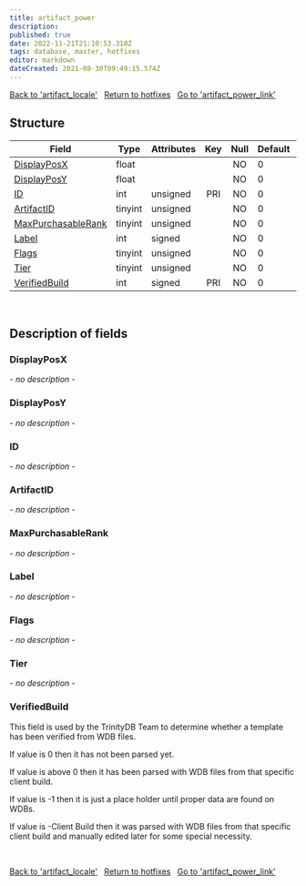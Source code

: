 ```yaml
---
title: artifact_power
description: 
published: true
date: 2022-11-21T21:10:53.310Z
tags: database, master, hotfixes
editor: markdown
dateCreated: 2021-08-30T09:49:15.574Z
---
```


<a href="https://trinitycore.info/en/database/master/hotfixes/artifact_locale" class="mt-5 v-btn v-btn--depressed v-btn--flat v-btn--outlined theme--light v-size--default darkblue--text text--lighten-3"><span class="v-btn__content"><i aria-hidden="true" class="v-icon notranslate v-icon--left mdi mdi-arrow-left theme--light"></i><span>Back to 'artifact_locale'</span></span></a>&nbsp;&nbsp;&nbsp;<a href="https://trinitycore.info/en/database/master/hotfixes/home" class="mt-5 v-btn v-btn--depressed v-btn--flat v-btn--outlined theme--light v-size--default darkblue--text text--lighten-3"><span class="v-btn__content"><i aria-hidden="true" class="v-icon notranslate v-icon--left mdi mdi-home-outline theme--light"></i><span>Return to hotfixes</span></span></a>&nbsp;&nbsp;&nbsp;<a href="https://trinitycore.info/en/database/master/hotfixes/artifact_power_link" class="mt-5 v-btn v-btn--depressed v-btn--flat v-btn--outlined theme--light v-size--default darkblue--text text--lighten-3"><span class="v-btn__content"><span>Go to 'artifact_power_link'</span><i aria-hidden="true" class="v-icon notranslate v-icon--right mdi mdi-arrow-right theme--light"></i></span></a>

## Structure

| Field | Type | Attributes | Key | Null | Default | Extra | Comment |
| --- | --- | --- | :---: | :---: | --- | --- | --- |
| [DisplayPosX](#displayposx) | float |  |  | NO | 0 |  |  |
| [DisplayPosY](#displayposy) | float |  |  | NO | 0 |  |  |
| [ID](#id) | int | unsigned | PRI | NO | 0 |  |  |
| [ArtifactID](#artifactid) | tinyint | unsigned |  | NO | 0 |  |  |
| [MaxPurchasableRank](#maxpurchasablerank) | tinyint | unsigned |  | NO | 0 |  |  |
| [Label](#label) | int | signed |  | NO | 0 |  |  |
| [Flags](#flags) | tinyint | unsigned |  | NO | 0 |  |  |
| [Tier](#tier) | tinyint | unsigned |  | NO | 0 |  |  |
| [VerifiedBuild](#verifiedbuild) | int | signed | PRI | NO | 0 |  |  |
&nbsp;
## Description of fields

### DisplayPosX
*- no description -*
&nbsp;

### DisplayPosY
*- no description -*
&nbsp;

### ID
*- no description -*
&nbsp;

### ArtifactID
*- no description -*
&nbsp;

### MaxPurchasableRank
*- no description -*
&nbsp;

### Label
*- no description -*
&nbsp;

### Flags
*- no description -*
&nbsp;

### Tier
*- no description -*
&nbsp;

### VerifiedBuild
This field is used by the TrinityDB Team to determine whether a template has been verified from WDB files.

If value is 0 then it has not been parsed yet.

If value is above 0 then it has been parsed with WDB files from that specific client build.

If value is -1 then it is just a place holder until proper data are found on WDBs.

If value is -Client Build then it was parsed with WDB files from that specific client build and manually edited later for some special necessity.

&nbsp;

<a href="https://trinitycore.info/en/database/master/hotfixes/artifact_locale" class="mt-5 v-btn v-btn--depressed v-btn--flat v-btn--outlined theme--light v-size--default darkblue--text text--lighten-3"><span class="v-btn__content"><i aria-hidden="true" class="v-icon notranslate v-icon--left mdi mdi-arrow-left theme--light"></i><span>Back to 'artifact_locale'</span></span></a>&nbsp;&nbsp;&nbsp;<a href="https://trinitycore.info/en/database/master/hotfixes/home" class="mt-5 v-btn v-btn--depressed v-btn--flat v-btn--outlined theme--light v-size--default darkblue--text text--lighten-3"><span class="v-btn__content"><i aria-hidden="true" class="v-icon notranslate v-icon--left mdi mdi-home-outline theme--light"></i><span>Return to hotfixes</span></span></a>&nbsp;&nbsp;&nbsp;<a href="https://trinitycore.info/en/database/master/hotfixes/artifact_power_link" class="mt-5 v-btn v-btn--depressed v-btn--flat v-btn--outlined theme--light v-size--default darkblue--text text--lighten-3"><span class="v-btn__content"><span>Go to 'artifact_power_link'</span><i aria-hidden="true" class="v-icon notranslate v-icon--right mdi mdi-arrow-right theme--light"></i></span></a>

